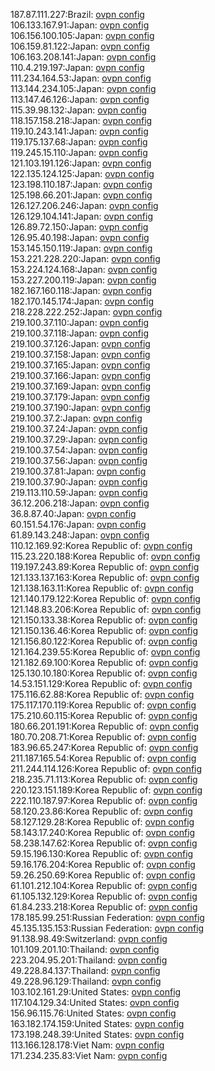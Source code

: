 187.87.111.227:Brazil: [ovpn config](vpn/187_87_111_227.ovpn)  
106.133.167.91:Japan: [ovpn config](vpn/106_133_167_91.ovpn)  
106.156.100.105:Japan: [ovpn config](vpn/106_156_100_105.ovpn)  
106.159.81.122:Japan: [ovpn config](vpn/106_159_81_122.ovpn)  
106.163.208.141:Japan: [ovpn config](vpn/106_163_208_141.ovpn)  
110.4.219.197:Japan: [ovpn config](vpn/110_4_219_197.ovpn)  
111.234.164.53:Japan: [ovpn config](vpn/111_234_164_53.ovpn)  
113.144.234.105:Japan: [ovpn config](vpn/113_144_234_105.ovpn)  
113.147.46.126:Japan: [ovpn config](vpn/113_147_46_126.ovpn)  
115.39.98.132:Japan: [ovpn config](vpn/115_39_98_132.ovpn)  
118.157.158.218:Japan: [ovpn config](vpn/118_157_158_218.ovpn)  
119.10.243.141:Japan: [ovpn config](vpn/119_10_243_141.ovpn)  
119.175.137.68:Japan: [ovpn config](vpn/119_175_137_68.ovpn)  
119.245.15.110:Japan: [ovpn config](vpn/119_245_15_110.ovpn)  
121.103.191.126:Japan: [ovpn config](vpn/121_103_191_126.ovpn)  
122.135.124.125:Japan: [ovpn config](vpn/122_135_124_125.ovpn)  
123.198.110.187:Japan: [ovpn config](vpn/123_198_110_187.ovpn)  
125.198.66.201:Japan: [ovpn config](vpn/125_198_66_201.ovpn)  
126.127.206.246:Japan: [ovpn config](vpn/126_127_206_246.ovpn)  
126.129.104.141:Japan: [ovpn config](vpn/126_129_104_141.ovpn)  
126.89.72.150:Japan: [ovpn config](vpn/126_89_72_150.ovpn)  
126.95.40.198:Japan: [ovpn config](vpn/126_95_40_198.ovpn)  
153.145.150.119:Japan: [ovpn config](vpn/153_145_150_119.ovpn)  
153.221.228.220:Japan: [ovpn config](vpn/153_221_228_220.ovpn)  
153.224.124.168:Japan: [ovpn config](vpn/153_224_124_168.ovpn)  
153.227.200.119:Japan: [ovpn config](vpn/153_227_200_119.ovpn)  
182.167.160.118:Japan: [ovpn config](vpn/182_167_160_118.ovpn)  
182.170.145.174:Japan: [ovpn config](vpn/182_170_145_174.ovpn)  
218.228.222.252:Japan: [ovpn config](vpn/218_228_222_252.ovpn)  
219.100.37.110:Japan: [ovpn config](vpn/219_100_37_110.ovpn)  
219.100.37.118:Japan: [ovpn config](vpn/219_100_37_118.ovpn)  
219.100.37.126:Japan: [ovpn config](vpn/219_100_37_126.ovpn)  
219.100.37.158:Japan: [ovpn config](vpn/219_100_37_158.ovpn)  
219.100.37.165:Japan: [ovpn config](vpn/219_100_37_165.ovpn)  
219.100.37.166:Japan: [ovpn config](vpn/219_100_37_166.ovpn)  
219.100.37.169:Japan: [ovpn config](vpn/219_100_37_169.ovpn)  
219.100.37.179:Japan: [ovpn config](vpn/219_100_37_179.ovpn)  
219.100.37.190:Japan: [ovpn config](vpn/219_100_37_190.ovpn)  
219.100.37.2:Japan: [ovpn config](vpn/219_100_37_2.ovpn)  
219.100.37.24:Japan: [ovpn config](vpn/219_100_37_24.ovpn)  
219.100.37.29:Japan: [ovpn config](vpn/219_100_37_29.ovpn)  
219.100.37.54:Japan: [ovpn config](vpn/219_100_37_54.ovpn)  
219.100.37.56:Japan: [ovpn config](vpn/219_100_37_56.ovpn)  
219.100.37.81:Japan: [ovpn config](vpn/219_100_37_81.ovpn)  
219.100.37.90:Japan: [ovpn config](vpn/219_100_37_90.ovpn)  
219.113.110.59:Japan: [ovpn config](vpn/219_113_110_59.ovpn)  
36.12.206.218:Japan: [ovpn config](vpn/36_12_206_218.ovpn)  
36.8.87.40:Japan: [ovpn config](vpn/36_8_87_40.ovpn)  
60.151.54.176:Japan: [ovpn config](vpn/60_151_54_176.ovpn)  
61.89.143.248:Japan: [ovpn config](vpn/61_89_143_248.ovpn)  
110.12.169.92:Korea Republic of: [ovpn config](vpn/110_12_169_92.ovpn)  
115.23.220.188:Korea Republic of: [ovpn config](vpn/115_23_220_188.ovpn)  
119.197.243.89:Korea Republic of: [ovpn config](vpn/119_197_243_89.ovpn)  
121.133.137.163:Korea Republic of: [ovpn config](vpn/121_133_137_163.ovpn)  
121.138.163.11:Korea Republic of: [ovpn config](vpn/121_138_163_11.ovpn)  
121.140.179.122:Korea Republic of: [ovpn config](vpn/121_140_179_122.ovpn)  
121.148.83.206:Korea Republic of: [ovpn config](vpn/121_148_83_206.ovpn)  
121.150.133.38:Korea Republic of: [ovpn config](vpn/121_150_133_38.ovpn)  
121.150.136.46:Korea Republic of: [ovpn config](vpn/121_150_136_46.ovpn)  
121.156.80.122:Korea Republic of: [ovpn config](vpn/121_156_80_122.ovpn)  
121.164.239.55:Korea Republic of: [ovpn config](vpn/121_164_239_55.ovpn)  
121.182.69.100:Korea Republic of: [ovpn config](vpn/121_182_69_100.ovpn)  
125.130.10.180:Korea Republic of: [ovpn config](vpn/125_130_10_180.ovpn)  
14.53.151.129:Korea Republic of: [ovpn config](vpn/14_53_151_129.ovpn)  
175.116.62.88:Korea Republic of: [ovpn config](vpn/175_116_62_88.ovpn)  
175.117.170.119:Korea Republic of: [ovpn config](vpn/175_117_170_119.ovpn)  
175.210.60.115:Korea Republic of: [ovpn config](vpn/175_210_60_115.ovpn)  
180.66.201.191:Korea Republic of: [ovpn config](vpn/180_66_201_191.ovpn)  
180.70.208.71:Korea Republic of: [ovpn config](vpn/180_70_208_71.ovpn)  
183.96.65.247:Korea Republic of: [ovpn config](vpn/183_96_65_247.ovpn)  
211.187.165.54:Korea Republic of: [ovpn config](vpn/211_187_165_54.ovpn)  
211.244.114.126:Korea Republic of: [ovpn config](vpn/211_244_114_126.ovpn)  
218.235.71.113:Korea Republic of: [ovpn config](vpn/218_235_71_113.ovpn)  
220.123.151.189:Korea Republic of: [ovpn config](vpn/220_123_151_189.ovpn)  
222.110.187.97:Korea Republic of: [ovpn config](vpn/222_110_187_97.ovpn)  
58.120.23.86:Korea Republic of: [ovpn config](vpn/58_120_23_86.ovpn)  
58.127.129.28:Korea Republic of: [ovpn config](vpn/58_127_129_28.ovpn)  
58.143.17.240:Korea Republic of: [ovpn config](vpn/58_143_17_240.ovpn)  
58.238.147.62:Korea Republic of: [ovpn config](vpn/58_238_147_62.ovpn)  
59.15.196.130:Korea Republic of: [ovpn config](vpn/59_15_196_130.ovpn)  
59.16.176.204:Korea Republic of: [ovpn config](vpn/59_16_176_204.ovpn)  
59.26.250.69:Korea Republic of: [ovpn config](vpn/59_26_250_69.ovpn)  
61.101.212.104:Korea Republic of: [ovpn config](vpn/61_101_212_104.ovpn)  
61.105.132.129:Korea Republic of: [ovpn config](vpn/61_105_132_129.ovpn)  
61.84.233.218:Korea Republic of: [ovpn config](vpn/61_84_233_218.ovpn)  
178.185.99.251:Russian Federation: [ovpn config](vpn/178_185_99_251.ovpn)  
45.135.135.153:Russian Federation: [ovpn config](vpn/45_135_135_153.ovpn)  
91.138.98.49:Switzerland: [ovpn config](vpn/91_138_98_49.ovpn)  
101.109.201.10:Thailand: [ovpn config](vpn/101_109_201_10.ovpn)  
223.204.95.201:Thailand: [ovpn config](vpn/223_204_95_201.ovpn)  
49.228.84.137:Thailand: [ovpn config](vpn/49_228_84_137.ovpn)  
49.228.96.129:Thailand: [ovpn config](vpn/49_228_96_129.ovpn)  
103.102.161.29:United States: [ovpn config](vpn/103_102_161_29.ovpn)  
117.104.129.34:United States: [ovpn config](vpn/117_104_129_34.ovpn)  
156.96.115.76:United States: [ovpn config](vpn/156_96_115_76.ovpn)  
163.182.174.159:United States: [ovpn config](vpn/163_182_174_159.ovpn)  
173.198.248.39:United States: [ovpn config](vpn/173_198_248_39.ovpn)  
113.166.128.178:Viet Nam: [ovpn config](vpn/113_166_128_178.ovpn)  
171.234.235.83:Viet Nam: [ovpn config](vpn/171_234_235_83.ovpn)  
